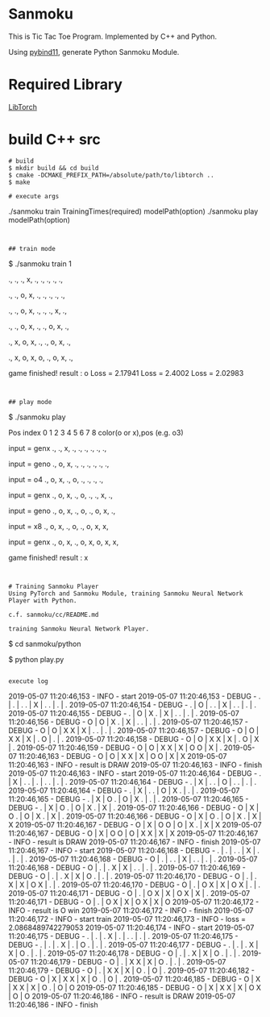 # Sanmoku

This is Tic Tac Toe Program. Implemented by C++ and Python.

Using [pybind11](https://github.com/pybind/pybind11), generate Python Sanmoku Module.

# Required Library
[LibTorch](https://pytorch.org/get-started/locally/)

# build C++ src
```
# build
$ mkdir build && cd build
$ cmake -DCMAKE_PREFIX_PATH=/absolute/path/to/libtorch ..
$ make 

# execute args
```
./sanmoku train TrainingTimes(required) modelPath(option)
./sanmoku play modelPath(option)

```


## train mode
```
$ ./sanmoku train 1

., ., .,
x, ., .,
., ., .,

., ., o,
x, ., .,
., ., .,

., ., o,
x, ., .,
., x, .,

., ., o,
x, ., .,
o, x, .,

., x, o,
x, ., .,
o, x, .,

., x, o,
x, o, .,
o, x, .,

game finished! result : o
Loss = 2.17941
Loss = 2.4002
Loss = 2.02983

```


## play mode
```
$ ./sanmoku play

Pos index
0 1 2
3 4 5
6 7 8
color(o or x),pos (e.g. o3)

input = genx
., ., x,
., ., .,
., ., .,

input = geno
., o, x,
., ., .,
., ., .,

input = o4
., o, x,
., o, .,
., ., .,

input = genx
., o, x,
., o, .,
., x, .,

input = geno
., o, x,
., o, .,
o, x, .,

input = x8
., o, x,
., o, .,
o, x, x,

input = genx
., o, x,
., o, x,
o, x, x,

game finished! result : x

```


# Training Sanmoku Player
Using PyTorch and Sanmoku Module, training Sanmoku Neural Network Player with Python.

c.f. sanmoku/cc/README.md

training Sanmoku Neural Network Player.
```
$ cd sanmoku/python

$ python play.py
```

execute log
```
2019-05-07 11:20:46,153 - INFO - start
2019-05-07 11:20:46,153 - DEBUG - 
. | . | . 
. | X | . 
. | . | .
2019-05-07 11:20:46,154 - DEBUG - 
. | O | . 
. | X | . 
. | . | .
2019-05-07 11:20:46,155 - DEBUG - 
. | O | X 
. | X | . 
. | . | .
2019-05-07 11:20:46,156 - DEBUG - 
O | O | X 
. | X | . 
. | . | .
2019-05-07 11:20:46,157 - DEBUG - 
O | O | X 
X | X | . 
. | . | .
2019-05-07 11:20:46,157 - DEBUG - 
O | O | X 
X | X | . 
O | . | .
2019-05-07 11:20:46,158 - DEBUG - 
O | O | X 
X | X | . 
O | X | .
2019-05-07 11:20:46,159 - DEBUG - 
O | O | X 
X | X | O 
O | X | .
2019-05-07 11:20:46,163 - DEBUG - 
O | O | X 
X | X | O 
O | X | X
2019-05-07 11:20:46,163 - INFO - result is DRAW
2019-05-07 11:20:46,163 - INFO - finish
2019-05-07 11:20:46,163 - INFO - start
2019-05-07 11:20:46,164 - DEBUG - 
. | X | . 
. | . | . 
. | . | .
2019-05-07 11:20:46,164 - DEBUG - 
. | X | . 
. | O | . 
. | . | .
2019-05-07 11:20:46,164 - DEBUG - 
. | X | . 
. | O | X 
. | . | .
2019-05-07 11:20:46,165 - DEBUG - 
. | X | O 
. | O | X 
. | . | .
2019-05-07 11:20:46,165 - DEBUG - 
. | X | O 
. | O | X 
. | X | .
2019-05-07 11:20:46,166 - DEBUG - 
O | X | O 
. | O | X 
. | X | .
2019-05-07 11:20:46,166 - DEBUG - 
O | X | O 
. | O | X 
. | X | X
2019-05-07 11:20:46,167 - DEBUG - 
O | X | O 
O | O | X 
. | X | X
2019-05-07 11:20:46,167 - DEBUG - 
O | X | O 
O | O | X 
X | X | X
2019-05-07 11:20:46,167 - INFO - result is DRAW
2019-05-07 11:20:46,167 - INFO - finish
2019-05-07 11:20:46,167 - INFO - start
2019-05-07 11:20:46,168 - DEBUG - 
. | . | . 
. | X | . 
. | . | .
2019-05-07 11:20:46,168 - DEBUG - 
O | . | . 
. | X | . 
. | . | .
2019-05-07 11:20:46,168 - DEBUG - 
O | . | . 
X | X | . 
. | . | .
2019-05-07 11:20:46,169 - DEBUG - 
O | . | . 
X | X | O 
. | . | .
2019-05-07 11:20:46,170 - DEBUG - 
O | . | . 
X | X | O 
X | . | .
2019-05-07 11:20:46,170 - DEBUG - 
O | . | O 
X | X | O 
X | . | .
2019-05-07 11:20:46,171 - DEBUG - 
O | . | O 
X | X | O 
X | X | .
2019-05-07 11:20:46,171 - DEBUG - 
O | . | O 
X | X | O 
X | X | O
2019-05-07 11:20:46,172 - INFO - result is O win
2019-05-07 11:20:46,172 - INFO - finish
2019-05-07 11:20:46,172 - INFO - start train
2019-05-07 11:20:46,173 - INFO - loss = 2.0868489742279053
2019-05-07 11:20:46,174 - INFO - start
2019-05-07 11:20:46,175 - DEBUG - 
. | . | . 
X | . | . 
. | . | .
2019-05-07 11:20:46,175 - DEBUG - 
. | . | . 
X | . | O 
. | . | .
2019-05-07 11:20:46,177 - DEBUG - 
. | . | . 
X | X | O 
. | . | .
2019-05-07 11:20:46,178 - DEBUG - 
O | . | . 
X | X | O 
. | . | .
2019-05-07 11:20:46,179 - DEBUG - 
O | . | X 
X | X | O 
. | . | .
2019-05-07 11:20:46,179 - DEBUG - 
O | . | X 
X | X | O 
. | O | .
2019-05-07 11:20:46,182 - DEBUG - 
O | X | X 
X | X | O 
. | O | .
2019-05-07 11:20:46,185 - DEBUG - 
O | X | X 
X | X | O 
. | O | O
2019-05-07 11:20:46,185 - DEBUG - 
O | X | X 
X | X | O 
X | O | O
2019-05-07 11:20:46,186 - INFO - result is DRAW
2019-05-07 11:20:46,186 - INFO - finish
```



